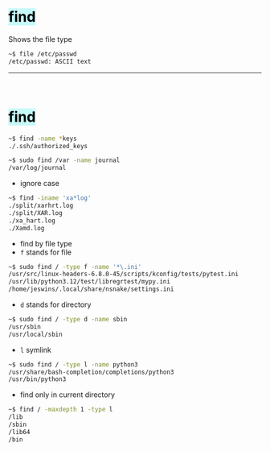 </br>

# <mark style="background: #ABF7F7A6;">find</mark>

Shows the file type

```bash ln:False
~$ file /etc/passwd
/etc/passwd: ASCII text
```

---

</br>

# <mark style="background: #ABF7F7A6;">find</mark>

```bash ln:False
~$ find -name *keys
./.ssh/authorized_keys
```

```bash ln:False
~$ sudo find /var -name journal
/var/log/journal
```
 
 - ignore case
```bash ln:False
~$ find -iname 'xa*log'
./split/xarhrt.log
./split/XAR.log
./xa_hart.log
./Xamd.log
```

- find by file type
- `f` stands for file
```bash ln:False
~$ sudo find / -type f -name '*\.ini'
/usr/src/linux-headers-6.8.0-45/scripts/kconfig/tests/pytest.ini
/usr/lib/python3.12/test/libregrtest/mypy.ini
/home/jeswins/.local/share/nsnake/settings.ini
```

- `d` stands for directory
```bash ln:False
~$ sudo find / -type d -name sbin
/usr/sbin
/usr/local/sbin
```

- `l` symlink
```bash ln:False
~$ sudo find / -type l -name python3
/usr/share/bash-completion/completions/python3
/usr/bin/python3
```

- find only in current directory
```bash ln:False
~$ find / -maxdepth 1 -type l
/lib
/sbin
/lib64
/bin
```